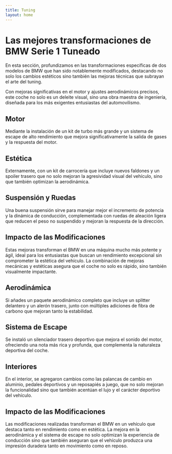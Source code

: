 ```yaml
---
title: Tuning
layout: home
---
```

# Las mejores transformaciones de BMW Serie 1 Tuneado
En esta sección, profundizamos en las transformaciones específicas de dos modelos de BMW que han sido notablemente modificados, destacando no solo los cambios estéticos sino también las mejoras técnicas que subrayan el arte del tuning.

Con mejoras significativas en el motor y ajustes aerodinámicos precisos, este coche no solo es un deleite visual, sino una obra maestra de ingeniería, diseñada para los más exigentes entusiastas del automovilismo.

## Motor
Mediante la instalación de un kit de turbo más grande y un sistema de escape de alto rendimiento que mejora significativamente la salida de gases y la respuesta del motor.

## Estética
Externamente, con un kit de carrocería que incluye nuevos faldones y un spoiler trasero que no solo mejoran la agresividad visual del vehículo, sino que también optimizan la aerodinámica.

## Suspensión y Ruedas
Una buena suspensión sirve para manejar mejor el incremento de potencia y la dinámica de conducción, complementada con ruedas de aleación ligera que reducen el peso no suspendido y mejoran la respuesta de la dirección.

## Impacto de las Modificaciones
Estas mejoras transforman el BMW en una máquina mucho más potente y ágil, ideal para los entusiastas que buscan un rendimiento excepcional sin comprometer la estética del vehículo. La combinación de mejoras mecánicas y estéticas asegura que el coche no solo es rápido, sino también visualmente impactante.

## Aerodinámica
Si añades un paquete aerodinámico completo que incluye un splitter delantero y un alerón trasero, junto con múltiples adiciones de fibra de carbono que mejoran tanto la estabilidad.

## Sistema de Escape
Se instaló un silenciador trasero deportivo que mejora el sonido del motor, ofreciendo una nota más rica y profunda, que complementa la naturaleza deportiva del coche.

## Interiores
En el interior, se agregaron cambios como las palancas de cambio en aluminio, pedales deportivos y un reposapiés a juego, que no solo mejoran la funcionalidad sino que también acentúan el lujo y el carácter deportivo del vehículo.

## Impacto de las Modificaciones
Las modificaciones realizadas transforman el BMW en un vehículo que destaca tanto en rendimiento como en estética. La mejora en la aerodinámica y el sistema de escape no solo optimizan la experiencia de conducción sino que también aseguran que el vehículo produzca una impresión duradera tanto en movimiento como en reposo.

